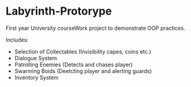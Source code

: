 # Labyrinth-Protorype
First year University courseWork project to demonstrate OOP practices.


Includes:


- Selection of Collectables (Invisibility capes, coins etc.)
- Dialogue System
- Patrolling Enemies (Detects and chases player)
- Swarming Boids (Deetcting player and alerting guards)
- Inventory System

